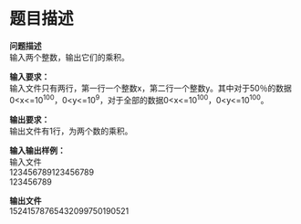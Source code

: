 # 题目描述


<p>
<strong>问题描述 </strong><br/>
输入两个整数，输出它们的乘积。
</p>
<p>
<strong>输入要求：</strong><br/>
输入文件只有两行，第一行一个整数x，第二行一个整数y。其中对于50％的数据0&lt;x&lt;=10<sup>100</sup>，0&lt;y&lt;=10<sup>9</sup>，对于全部的数据0&lt;x&lt;=10<sup>100</sup>，0&lt;y&lt;=10<sup>100</sup>。
</p>
<p>
<strong>输出要求：</strong><br/>
输出文件有1行，为两个数的乘积。
</p>
<p>
<strong>输入输出样例：</strong><br/>
输入文件<br/>
123456789123456789 <br/>
123456789
</p>
<p>
<strong>输出文件</strong><br/>
15241578765432099750190521
</p>

